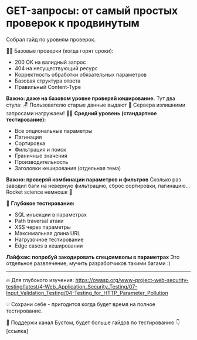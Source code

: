 # GET-запросы: от самый простых проверок к продвинутым

Собрал гайд по уровням проверок.

🏃‍♂️ Базовые проверки (когда горят сроки):
- 200 OK на валидный запрос
- 404 на несуществующий ресурс
- Корректность обработки обязательных параметров
- Базовая структура ответа
- Правильный Content-Type

**Важно: даже на базовом уровне проверяй кеширование.**
Тут два стула:
🪑 Пользователю старые данные выдают
💺 Сервера излишними запросами нагружаем!
🚶‍♂️ **Средний уровень (стандартное тестирование):**
- Все опциональные параметры
- Пагинация
- Сортировка
- Фильтрация и поиск
- Граничные значения
- Производительность
- Заголовки кеширования (отдельная тема)

**Важно: проверяй комбинации параметров и фильтров** 
Сколько раз заводил баги на неверную фильтрацию, сброс сортировки, пагинацию...
Rocket science немношк 🚀


🧐 **Глубокое тестирование:**
- SQL инъекции в параметрах
- Path traversal атаки
- XSS через параметры
- Максимальная длина URL
- Нагрузочное тестирование
- Edge cases в кешировании

**Лайфхак: попробуй закодировать спецсимволы в параметрах**
Это отдельное развлечение, мучить разработчиков такими багами :) 

---

🔥 Для глубокого изучения: 
https://owasp.org/www-project-web-security-testing/latest/4-Web_Application_Security_Testing/07-Input_Validation_Testing/04-Testing_for_HTTP_Parameter_Pollution

💡 Сохрани себе - пригодится когда будет время на полное тестирование.

🔗 Поддержи канал Бустом, будет больше гайдов по тестированию 👇
[ссылка]